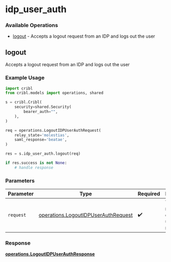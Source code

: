 # idp_user_auth

### Available Operations

* [logout](#logout) - Accepts a logout request from an IDP and logs out the user

## logout

Accepts a logout request from an IDP and logs out the user

### Example Usage

```python
import cribl
from cribl.models import operations, shared

s = cribl.Cribl(
    security=shared.Security(
        bearer_auth="",
    ),
)

req = operations.LogoutIDPUserAuthRequest(
    relay_state='molestias',
    saml_response='beatae',
)

res = s.idp_user_auth.logout(req)

if res.success is not None:
    # handle response
```

### Parameters

| Parameter                                                                                  | Type                                                                                       | Required                                                                                   | Description                                                                                |
| ------------------------------------------------------------------------------------------ | ------------------------------------------------------------------------------------------ | ------------------------------------------------------------------------------------------ | ------------------------------------------------------------------------------------------ |
| `request`                                                                                  | [operations.LogoutIDPUserAuthRequest](../../models/operations/logoutidpuserauthrequest.md) | :heavy_check_mark:                                                                         | The request object to use for the request.                                                 |


### Response

**[operations.LogoutIDPUserAuthResponse](../../models/operations/logoutidpuserauthresponse.md)**

